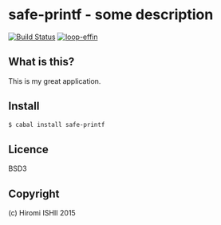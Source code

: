 safe-printf - some description
================================

[![Build Status](https://travis-ci.org/konn/safe-printf.svg?branch=master)](https://travis-ci.org/konn/safe-printf) 
[![loop-effin](http://img.shields.io/hackage/v/safe-printf.svg)](http://hackage.haskell.org/package/safe-printf)

## What is this?
This is my great application.

## Install

```sh
$ cabal install safe-printf
```

## Licence

BSD3

## Copyright

(c) Hiromi ISHII 2015
